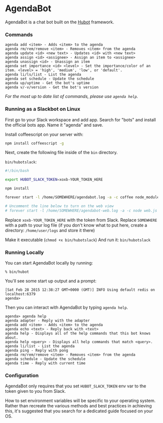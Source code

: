 # AgendaBot

AgendaBot is a chat bot built on the [Hubot][hubot] framework.

[hubot]: http://hubot.github.com
### Commands
    agenda add <item> - Adds <item> to the agenda
    agenda rm/rem/remove <item> - Removes <item> from the agenda
    agenda update <id> <new text> - Updates <id> with <new text>
    agenda assign <id> <assignee> - Assign an item to <assignee>
    agenda unassign <id> - Unassign an item
    agenda set importance <id> <level> - Set the importance/color of an item. <level> = 'high', 'medium', 'low', or 'default'.
    agenda li/ls/list - List the agenda
    agenda set schedule - Update the schedule
    agenda up/uptime - Get the bot's uptime
    agenda v/-v/version - Get the bot's version

*For the most up to date list of commands, please use `agenda help`.*

### Running as a Slackbot on Linux

  First go to your Slack workspace and add app. Search for "bots" and install the official bots app. Name it "agenda" and save.

  Install coffeescript on your server with:
  ```bash
  npm install coffeescript -g
  ```

  Next, create the following file inside of the `bin` directory.

  `bin/hubotslack`:
  ```bash
  #!/bin/bash

  export HUBOT_SLACK_TOKEN=xoxb-YOUR_TOKEN_HERE

  npm install

  forever start -l /home/SOMEWHERE/agendabot.log -a -c coffee node_modules/.bin/hubot --adapter slack --name agenda

  # Uncomment the line below to turn on the web view
  # forever start -l /home/SOMEWHERE/agendabot-web.log -a -c node web.js
  ```

  Replace `xoxb-YOUR_TOKEN_HERE` with the token from Slack.
  Replace `SOMEWHERE` with a path to your log file (if you don't know what to put here, create a directory: `/home/user/logs` and store it there)

  Make it executable (`chmod +x bin/hubotslack`)
  And run it: `bin/hubotslack`

### Running Locally

You can start AgendaBot locally by running:

    % bin/hubot

You'll see some start up output and a prompt:

    [Sat Feb 28 2015 12:38:27 GMT+0000 (GMT)] INFO Using default redis on localhost:6379
    agenda>

Then you can interact with AgendaBot by typing `agenda help`.

    agenda> agenda help
    agenda adapter - Reply with the adapter
    agenda add <item> - Adds <item> to the agenda
    agenda echo <text> - Reply back with <text>
    agenda help - Displays all of the help commands that this bot knows about.
    agenda help <query> - Displays all help commands that match <query>.
    agenda li/list - List the agenda
    agenda ping - Reply with pong
    agenda rm/rem/remove <item> - Removes <item> from the agenda
    agenda schedule - Update the schedule
    agenda time - Reply with current time

### Configuration

AgendaBot only requires that you set `HUBOT_SLACK_TOKEN` env var to the token given to you from Slack.

How to set environment variables will be specific to your operating system.
Rather than recreate the various methods and best practices in achieving this,
it's suggested that you search for a dedicated guide focused on your OS.


